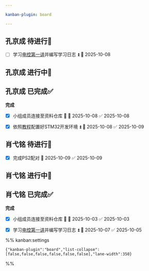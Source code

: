 ```yaml
---

kanban-plugin: board

---
```


## 孔京成 待进行📌

- [ ] 学习[电控第一讲](https://meeting.tencent.com/crm/2q9JQQbm20)并编写学习日志 ⏫ 📅 2025-10-08


## 孔京成 进行中🔄



## 孔京成 已完成✅

**完成**
- [x] 小组成员连接至资料仓库 🔺 📅 2025-10-08 ✅ 2025-10-08
- [x] 依照[教程](https://www.bilibili.com/video/BV1pnjizYEAk)配置好STM32开发环境 ⏫ 📅 2025-10-08 ✅ 2025-10-09


## 肖弋铭 待进行📌

- [x] 完成PS2配对 📅 2025-10-09 ✅ 2025-10-09


## 肖弋铭 进行中🔄



## 肖弋铭 已完成✅

**完成**
- [x] 小组成员连接至资料仓库 🔺 📅 2025-10-03 ✅ 2025-10-03
- [x] 学习[电控第一讲](https://meeting.tencent.com/crm/2q9JQQbm20)并编写学习日志 ⏫ 📅 2025-10-07 ✅ 2025-10-05




%% kanban:settings
```
{"kanban-plugin":"board","list-collapse":[false,false,false,false,false,false],"lane-width":350}
```
%%